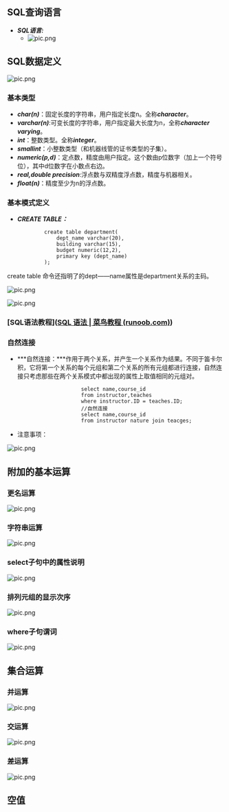 ## SQL查询语言

* ***SQL语言:***
  * ![pic.png](imgs/sql1.png)

## SQL数据定义

![pic.png](imgs/sql2.png)

### 基本类型

* ***char(n)***：固定长度的字符串，用户指定长度n。全称***character***。
* ***varchar(n)***:可变长度的字符串，用户指定最大长度为n，全称***character varying***。
* ***int***：整数类型。全称***integer***。
* ***smallint***：小整数类型（和机器线管的证书类型的子集）。
* ***numeric(p,d)***：定点数，精度由用户指定。这个数由p位数字（加上一个符号位），其中d位数字在小数点右边。
* ***real,double precision***:浮点数与双精度浮点数，精度与机器相关。
* ***float(n)***：精度至少为n的浮点数。

### 基本模式定义

* ***CREATE TABLE：***

```
			create table department(
				dept_name varchar(20),
				building varchar(15),
				budget numeric(12,2),
				primary key (dept_name)
			);
```

create table 命令还指明了的dept——name属性是department关系的主码。

![pic.png](imgs/sql3.png)



![pic.png](imgs/sql4.png)

### [SQL语法教程]([SQL 语法 | 菜鸟教程 (runoob.com)](https://www.runoob.com/sql/sql-syntax.html))

### 自然连接

* ***自然连接：***作用于两个关系，并产生一个关系作为结果。不同于笛卡尔积，它将第一个关系的每个元组和第二个关系的所有元组都进行连接，自然连接只考虑那些在两个关系模式中都出现的属性上取值相同的元组对。

```
						select name,course_id
						from instructor,teaches
						where instructor.ID = teaches.ID;
                        //自然连接
                        select name,course_id
                        from instructor nature join teacges;
```

* 注意事项：

![pic.png](imgs/sql5.png)
## 附加的基本运算

### 更名运算

![pic.png](imgs/sql6.png)

### 字符串运算

![pic.png](imgs/sql7.png)

### select子句中的属性说明

![pic.png](imgs/sql8.png)

### 排列元组的显示次序

![pic.png](imgs/sql9.png)

### where子句谓词

![pic.png](imgs/sql10.png)

## 集合运算

### 并运算

![pic.png](imgs/sql11.png)

### 交运算

![pic.png](imgs/sql12.png)

### 差运算

![pic.png](imgs/sql13.png)

## 空值

